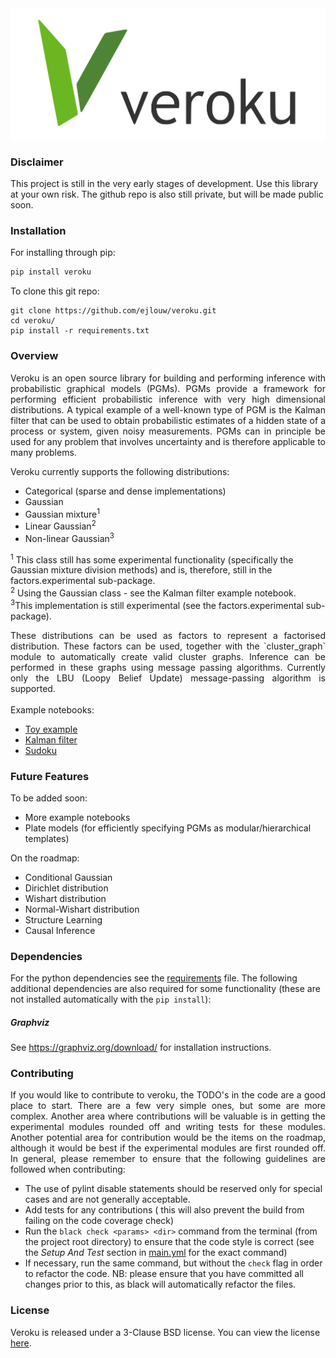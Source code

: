 <div align="center">
  <img src="logo.svg">
</div>

[comment]: # (doc-start)

### Disclaimer
This project is still in the very early stages of development. Use this library at your own risk. The github repo is 
also still private, but will be made public soon.

### Installation
For installing through pip:
```bash
pip install veroku
```

To clone this git repo:
```
git clone https://github.com/ejlouw/veroku.git 
cd veroku/
pip install -r requirements.txt
```

### Overview
<div style="text-align: justify">
Veroku is an open source library for building and performing inference with probabilistic graphical models (PGMs). PGMs
provide a framework for performing efficient probabilistic inference with very high dimensional distributions. A typical
example of a well-known type of PGM is the Kalman filter that can be used to obtain probabilistic estimates of a hidden
state of a process or system, given noisy measurements. PGMs can in principle be used for any problem that involves
uncertainty and is therefore applicable to many problems.</div> 

Veroku currently supports the following distributions:
* Categorical (sparse and dense implementations)
* Gaussian
* Gaussian mixture<sup>1</sup>
* Linear Gaussian<sup>2</sup>
* Non-linear Gaussian<sup>3</sup>

<sup>1</sup> This class still has some experimental functionality (specifically the Gaussian mixture division methods)
and is, therefore, still in the factors.experimental sub-package.  
<sup>2</sup> Using the Gaussian class - see the Kalman filter example notebook.<br/>
<sup>3</sup>This implementation is still experimental (see the factors.experimental sub-package).


<div style="text-align: justify">
These distributions can be used as factors to represent a factorised distribution. These factors can be used, together
with the `cluster_graph` module to automatically create valid cluster graphs. Inference can be performed in these graphs
using message passing algorithms. Currently only the LBU (Loopy Belief Update) message-passing algorithm is supported.
</div>

<br/>
Example notebooks:

* [Toy example](https://github.com/ejlouw/veroku/blob/master/examples/slip_on_grass.ipynb)
* [Kalman filter](https://github.com/ejlouw/veroku/blob/master/examples/Kalman_filter.ipynb)
* [Sudoku](https://github.com/ejlouw/veroku/blob/master/examples/sudoku.ipynb)


### Future Features
To be added soon:
* More example notebooks
* Plate models (for efficiently specifying PGMs as modular/hierarchical templates)

On the roadmap:
* Conditional Gaussian
* Dirichlet distribution
* Wishart distribution
* Normal-Wishart distribution
* Structure Learning
* Causal Inference

### Dependencies
For the python dependencies see the [requirements](https://github.com/ejlouw/veroku/blob/master/requirements.txt) file.
The following additional dependencies are also required for some functionality (these are not installed automatically
 with the `pip install`):

##### Graphviz
See https://graphviz.org/download/ for installation instructions. 


### Contributing
<div style="text-align: justify">
If you would like to contribute to veroku, the TODO's in the code are a good place to start. There are a few very simple
 ones, but some are more complex. Another area where contributions will be valuable is in getting the experimental
 modules rounded off and writing tests for these modules. Another potential area for contribution would be the items on 
 the roadmap, although it would be best if the experimental modules are first rounded off.  In general, please remember
 to ensure that the following guidelines are followed when contributing:
</div>

* The use of pylint disable statements should be reserved only for special cases and are not generally acceptable.
* Add tests for any contributions ( this will also prevent the build from failing on the code coverage check)	
* Run the `black check <params> <dir>` command from the terminal (from the project root directory) to ensure that the 
    code style is correct (see the *Setup And Test* section in 
    [main.yml](https://github.com/ejlouw/veroku/blob/master/.github/workflows/main.yml) for the exact command)
* If necessary, run the same command, but without the `check` flag in order to refactor the code. NB: please ensure that
    you have committed all changes prior to this, as black will automatically refactor the files.



### License
Veroku is released under a 3-Clause BSD license. You can view the license
[here](https://github.com/ejlouw/veroku/blob/master/LICENSE).
